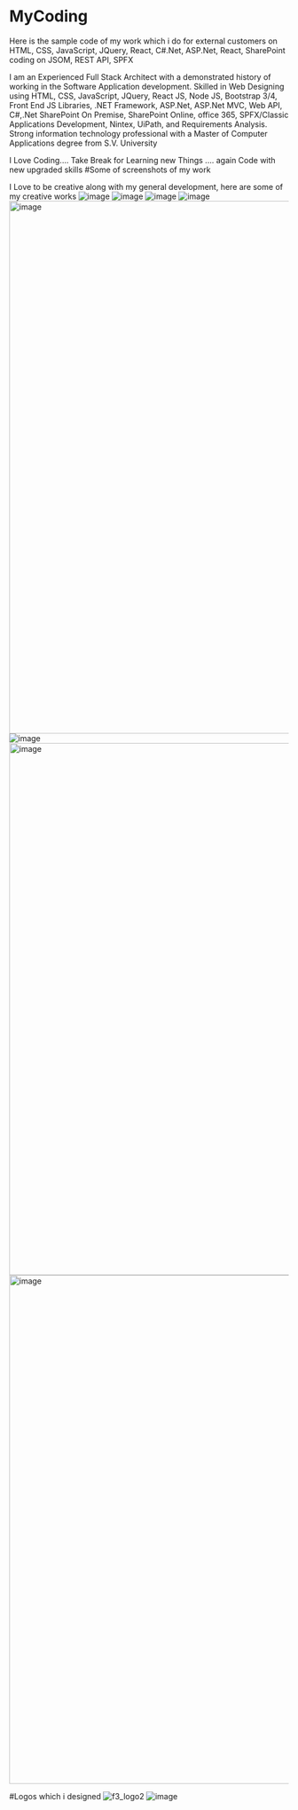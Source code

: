 # MyCoding
Here is the sample code of my work which i do for external customers on HTML, CSS, JavaScript, JQuery, React, C#.Net, ASP.Net, React, SharePoint coding on JSOM, REST API, SPFX

I am an Experienced Full Stack Architect with a demonstrated history of working in the Software Application development. Skilled in Web Designing using HTML, CSS, JavaScript, JQuery, React JS, Node JS, Bootstrap 3/4, Front End JS Libraries, .NET Framework, ASP.Net, ASP.Net MVC, Web API, C#,.Net SharePoint On Premise, SharePoint Online, office 365, SPFX/Classic Applications Development, Nintex, UiPath, and Requirements Analysis. Strong information technology professional with a Master of Computer Applications degree from S.V. University

I Love Coding.... Take Break for Learning new Things .... again Code with new upgraded skills
#Some of screenshots of my work 

I Love to be creative along with my general development, here are some of my creative works 
![image](https://user-images.githubusercontent.com/64843288/144281236-c4ee5c8c-d554-4fd4-b862-02979a2bd0fd.png)
![image](https://user-images.githubusercontent.com/64843288/144281375-58250b81-20a5-4edd-b9b8-c79f2fd1db4a.png)
![image](https://user-images.githubusercontent.com/64843288/144278950-89ae170c-322c-4d23-af15-791d1ab9fade.png)
![image](https://user-images.githubusercontent.com/64843288/144281611-499d1642-4db6-44e6-85d7-830c9e2d0052.png)
<img width="960" alt="image" src="https://user-images.githubusercontent.com/64843288/144278503-c466736a-2df2-408d-9773-d82750a39dc5.png">
![image](https://user-images.githubusercontent.com/64843288/144281701-b3990b79-3a4a-47e3-9133-a3df294a41e9.png)
<img width="959" alt="image" src="https://user-images.githubusercontent.com/64843288/144278214-8f769303-225c-40fe-8b4c-783a53e41680.png">
<img width="917" alt="image" src="https://user-images.githubusercontent.com/64843288/144279083-52ad9682-c608-4c15-ad48-430980627743.png">


#Logos which i designed
![f3_logo2](https://user-images.githubusercontent.com/64843288/144279475-0361b373-1509-43e0-aaf7-51db2202228f.png)
![image](https://user-images.githubusercontent.com/64843288/144281488-eefb407f-9874-4397-ba34-dda9acfd9b51.png)



